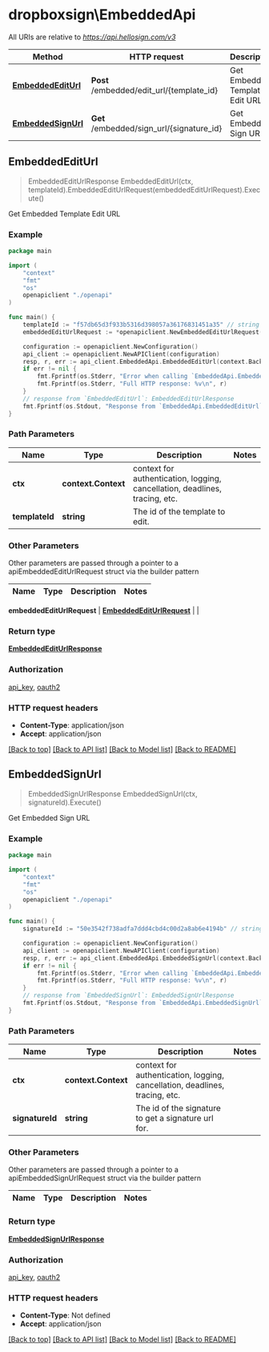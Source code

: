 # dropboxsign\EmbeddedApi

All URIs are relative to *https://api.hellosign.com/v3*

Method | HTTP request | Description
------------- | ------------- | -------------
[**EmbeddedEditUrl**](EmbeddedApi.md#EmbeddedEditUrl) | **Post** /embedded/edit_url/{template_id} | Get Embedded Template Edit URL
[**EmbeddedSignUrl**](EmbeddedApi.md#EmbeddedSignUrl) | **Get** /embedded/sign_url/{signature_id} | Get Embedded Sign URL



## EmbeddedEditUrl

> EmbeddedEditUrlResponse EmbeddedEditUrl(ctx, templateId).EmbeddedEditUrlRequest(embeddedEditUrlRequest).Execute()

Get Embedded Template Edit URL



### Example

```go
package main

import (
    "context"
    "fmt"
    "os"
    openapiclient "./openapi"
)

func main() {
    templateId := "f57db65d3f933b5316d398057a36176831451a35" // string | The id of the template to edit.
    embeddedEditUrlRequest := *openapiclient.NewEmbeddedEditUrlRequest() // EmbeddedEditUrlRequest | 

    configuration := openapiclient.NewConfiguration()
    api_client := openapiclient.NewAPIClient(configuration)
    resp, r, err := api_client.EmbeddedApi.EmbeddedEditUrl(context.Background(), templateId).EmbeddedEditUrlRequest(embeddedEditUrlRequest).Execute()
    if err != nil {
        fmt.Fprintf(os.Stderr, "Error when calling `EmbeddedApi.EmbeddedEditUrl``: %v\n", err)
        fmt.Fprintf(os.Stderr, "Full HTTP response: %v\n", r)
    }
    // response from `EmbeddedEditUrl`: EmbeddedEditUrlResponse
    fmt.Fprintf(os.Stdout, "Response from `EmbeddedApi.EmbeddedEditUrl`: %v\n", resp)
}
```

### Path Parameters


Name | Type | Description  | Notes
------------- | ------------- | ------------- | -------------
**ctx** | **context.Context** | context for authentication, logging, cancellation, deadlines, tracing, etc.
**templateId** | **string** | The id of the template to edit. | 

### Other Parameters

Other parameters are passed through a pointer to a apiEmbeddedEditUrlRequest struct via the builder pattern


Name | Type | Description  | Notes
------------- | ------------- | ------------- | -------------

 **embeddedEditUrlRequest** | [**EmbeddedEditUrlRequest**](EmbeddedEditUrlRequest.md) |  | 

### Return type

[**EmbeddedEditUrlResponse**](EmbeddedEditUrlResponse.md)

### Authorization

[api_key](../README.md#api_key), [oauth2](../README.md#oauth2)

### HTTP request headers

- **Content-Type**: application/json
- **Accept**: application/json

[[Back to top]](#) [[Back to API list]](../README.md#documentation-for-api-endpoints)
[[Back to Model list]](../README.md#documentation-for-models)
[[Back to README]](../README.md)


## EmbeddedSignUrl

> EmbeddedSignUrlResponse EmbeddedSignUrl(ctx, signatureId).Execute()

Get Embedded Sign URL



### Example

```go
package main

import (
    "context"
    "fmt"
    "os"
    openapiclient "./openapi"
)

func main() {
    signatureId := "50e3542f738adfa7ddd4cbd4c00d2a8ab6e4194b" // string | The id of the signature to get a signature url for.

    configuration := openapiclient.NewConfiguration()
    api_client := openapiclient.NewAPIClient(configuration)
    resp, r, err := api_client.EmbeddedApi.EmbeddedSignUrl(context.Background(), signatureId).Execute()
    if err != nil {
        fmt.Fprintf(os.Stderr, "Error when calling `EmbeddedApi.EmbeddedSignUrl``: %v\n", err)
        fmt.Fprintf(os.Stderr, "Full HTTP response: %v\n", r)
    }
    // response from `EmbeddedSignUrl`: EmbeddedSignUrlResponse
    fmt.Fprintf(os.Stdout, "Response from `EmbeddedApi.EmbeddedSignUrl`: %v\n", resp)
}
```

### Path Parameters


Name | Type | Description  | Notes
------------- | ------------- | ------------- | -------------
**ctx** | **context.Context** | context for authentication, logging, cancellation, deadlines, tracing, etc.
**signatureId** | **string** | The id of the signature to get a signature url for. | 

### Other Parameters

Other parameters are passed through a pointer to a apiEmbeddedSignUrlRequest struct via the builder pattern


Name | Type | Description  | Notes
------------- | ------------- | ------------- | -------------


### Return type

[**EmbeddedSignUrlResponse**](EmbeddedSignUrlResponse.md)

### Authorization

[api_key](../README.md#api_key), [oauth2](../README.md#oauth2)

### HTTP request headers

- **Content-Type**: Not defined
- **Accept**: application/json

[[Back to top]](#) [[Back to API list]](../README.md#documentation-for-api-endpoints)
[[Back to Model list]](../README.md#documentation-for-models)
[[Back to README]](../README.md)

